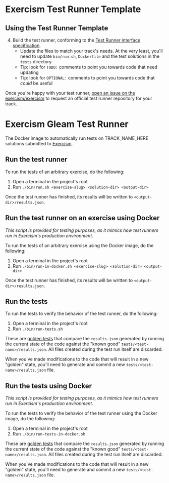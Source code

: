 # Exercism Test Runner Template

## Using the Test Runner Template

4. Build the test runner, conforming to the [Test Runner interface specification](https://github.com/exercism/docs/blob/main/building/tooling/test-runners/interface.md).
   - Update the files to match your track's needs. At the very least, you'll need to update `bin/run.sh`, `Dockerfile` and the test solutions in the `tests` directory
   - Tip: look for `TODO:` comments to point you towards code that need updating
   - Tip: look for `OPTIONAL:` comments to point you towards code that _could_ be useful

Once you're happy with your test runner, [open an issue on the exercism/exercism](https://github.com/exercism/exercism/issues/new?assignees=&labels=&template=new-test-runner.md&title=%5BNew+Test+Runner%5D+) to request an official test runner repository for your track.

# Exercism Gleam Test Runner

The Docker image to automatically run tests on TRACK_NAME_HERE solutions submitted to [Exercism].

## Run the test runner

To run the tests of an arbitrary exercise, do the following:

1. Open a terminal in the project's root
2. Run `./bin/run.sh <exercise-slug> <solution-dir> <output-dir>`

Once the test runner has finished, its results will be written to `<output-dir>/results.json`.

## Run the test runner on an exercise using Docker

_This script is provided for testing purposes, as it mimics how test runners run in Exercism's production environment._

To run the tests of an arbitrary exercise using the Docker image, do the following:

1. Open a terminal in the project's root
2. Run `./bin/run-in-docker.sh <exercise-slug> <solution-dir> <output-dir>`

Once the test runner has finished, its results will be written to `<output-dir>/results.json`.

## Run the tests

To run the tests to verify the behavior of the test runner, do the following:

1. Open a terminal in the project's root
2. Run `./bin/run-tests.sh`

These are [golden tests][golden] that compare the `results.json` generated by running the current state of the code against the "known good" `tests/<test-name>/results.json`. All files created during the test run itself are discarded.

When you've made modifications to the code that will result in a new "golden" state, you'll need to generate and commit a new `tests/<test-name>/results.json` file.

## Run the tests using Docker

_This script is provided for testing purposes, as it mimics how test runners run in Exercism's production environment._

To run the tests to verify the behavior of the test runner using the Docker image, do the following:

1. Open a terminal in the project's root
2. Run `./bin/run-tests-in-docker.sh`

These are [golden tests][golden] that compare the `results.json` generated by running the current state of the code against the "known good" `tests/<test-name>/results.json`. All files created during the test run itself are discarded.

When you've made modifications to the code that will result in a new "golden" state, you'll need to generate and commit a new `tests/<test-name>/results.json` file.

[test-runners]: https://github.com/exercism/docs/tree/main/building/tooling/test-runners
[golden]: https://ro-che.info/articles/2017-12-04-golden-tests
[exercism]: https://exercism.io
